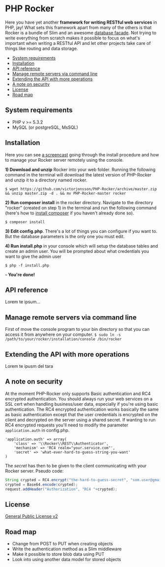# PHP Rocker

Here you have yet another **framework for writing RESTful web services** in PHP, jay! What sets this framework apart from many
of the others is that Rocker is a bundle of Slim and an awesome [database facade](https://github.com/fridge-project/dbal). Not trying to write everything
from scratch makes it possible to focus on what's important when writing a RESTful API and let other projects take care of
things like routing and data storage.

- [System requirements](#system-requirements)
- [Installation](#installation)
- [API reference](#api-reference)
- [Manage remote servers via command line](#manage-remote-servers-via-command-line)
- [Extending the API with more operations](#extending-the-api-with-more-operations)
- [A note on security](#a-note-on-security)
- [License](#license)
- [Road map](#road-map)

## System requirements

- PHP v >= 5.3.2
- MySQL (or postgreSQL, MsSQL)


## Installation

Here you can see [a screencast](http://www.screenr.com/6ct7) going through the install procedure and how to manage
your Rocker server remotely using the console.

**1) Download and unzip** Rocker into your web folder. Running the following command in the terminal will download the
latest version of PHP-Rocker and unzip it to a directory named rocker.

```
$ wget https://github.com/victorjonsson/PHP-Rocker/archive/master.zip && unzip master.zip -d . && mv PHP-Rocker-master rocker
```

**2) Run composer install** in the rocker directory. Navigate to the directory "rocker" (created on step 1) in the terminal
and run the following command (here's how to [install composer](http://getcomposer.org/doc/00-intro.md#installation-nix) if
you haven't already done so).

```
$ composer install
```

**3) Edit config.php**. There's a lot of things you can configure if you want to. But the database parameters is the only one
you must edit.


**4) Run install.php** in your console which will setup the database tables and create an admin user. You will be
prompted about what credentials you want to give the admin user

```
$ php -f install.php
```

**- You're done!**

## API reference

Lorem te ipsum...


## Manage remote servers via command line

First of move the console program to your bin directory so that you can access it from anywhere on your computer.
`$ sudo ln -s /path/to/your/rocker/installation/console /bin/rocker`


## Extending the API with more operations

Lorem te ipusm del tara

## A note on security

At the moment PHP-Rocker only supports Basic authentication and RC4 encrypted authentication. You should always run your web services
on a SSL cert when handling business/user data, especially if you're using basic authentication. The RC4 encrypted authentication
works basically the same as basic authentication except that the user credentials is encrypted on the client and decrypted on the
server using a shared secret. If wanting to run RC4 encrypted requests you'll need to modify the parameter `application.auth` in config.php.

```
'application.auth' => array(
    'class' => '\\Rocker\\REST\\Authenticator',
    'mechanism' => 'RC4 realm="your.service.com"',
    'secret' => 'what-ever-hard-to-guess-string-you-want'
)
```

The *secret* has then to be given to the client communicating with your Rocker server. Pseudo code:

```java
String crypted = RC4.encrypt("the-hard-to-guess-secret", "som.user@gmail.com:some-password");
crypted = Base64.encode(crypted);
request.addHeader("Authorization", "RC4 "+crypted);
```

## License

[General Public License v2](http://www.gnu.org/licenses/gpl-2.0.html)

## Road map

- Change from POST to PUT when creating objects
- Write the authentication method as a Slim middleware
- Make it possible to store blob data using PUT
- Look into using another data model for stored objects